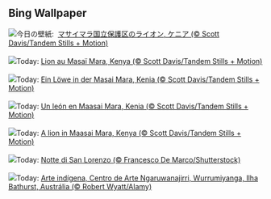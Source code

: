 ## Bing Wallpaper
![](https://www.bing.com/th?id=OHR.WorldLionDay_JA-JP2089324096_UHD.jpg&w=1000)今日の壁紙: &nbsp;[マサイマラ国立保護区のライオン, ケニア (© Scott Davis/Tandem Stills + Motion)](https://www.bing.com/th?id=OHR.WorldLionDay_JA-JP2089324096_UHD.jpg)
<br><br/>
![](https://www.bing.com/th?id=OHR.WorldLionDay_FR-FR2264324589_UHD.jpg&w=1000)Today: [Lion au Masaï Mara, Kenya (© Scott Davis/Tandem Stills + Motion)](https://www.bing.com/th?id=OHR.WorldLionDay_FR-FR2264324589_UHD.jpg)
<br><br/>
![](https://www.bing.com/th?id=OHR.WorldLionDay_DE-DE3554846602_UHD.jpg&w=1000)Today: [Ein Löwe in der Masai Mara, Kenia (© Scott Davis/Tandem Stills + Motion)](https://www.bing.com/th?id=OHR.WorldLionDay_DE-DE3554846602_UHD.jpg)
<br><br/>
![](https://www.bing.com/th?id=OHR.WorldLionDay_ES-ES6884222096_UHD.jpg&w=1000)Today: [Un león en Maasai Mara, Kenia (© Scott Davis/Tandem Stills + Motion)](https://www.bing.com/th?id=OHR.WorldLionDay_ES-ES6884222096_UHD.jpg)
<br><br/>
![](https://www.bing.com/th?id=OHR.WorldLionDay_EN-GB2950747752_UHD.jpg&w=1000)Today: [A lion in Maasai Mara, Kenya (© Scott Davis/Tandem Stills + Motion)](https://www.bing.com/th?id=OHR.WorldLionDay_EN-GB2950747752_UHD.jpg)
<br><br/>
![](https://www.bing.com/th?id=OHR.SanLorenzo_IT-IT6813005251_UHD.jpg&w=1000)Today: [Notte di San Lorenzo (© Francesco De Marco/Shutterstock)](https://www.bing.com/th?id=OHR.SanLorenzo_IT-IT6813005251_UHD.jpg)
<br><br/>
![](https://www.bing.com/th?id=OHR.BathurstArt_PT-BR5938630917_UHD.jpg&w=1000)Today: [Arte indígena, Centro de Arte Ngaruwanajirri, Wurrumiyanga, Ilha Bathurst, Austrália (© Robert Wyatt/Alamy)](https://www.bing.com/th?id=OHR.BathurstArt_PT-BR5938630917_UHD.jpg)
<br><br/>
